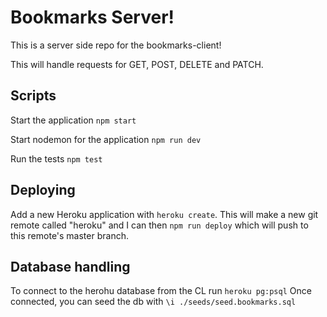 # Bookmarks Server!

This is a server side repo for the bookmarks-client!

This will handle requests for GET, POST, DELETE and PATCH.

## Scripts

Start the application `npm start`

Start nodemon for the application `npm run dev`

Run the tests `npm test`

## Deploying

Add a new Heroku application with `heroku create`. This will make a new git remote called "heroku" and I can then `npm run deploy` which will push to this remote's master branch.

## Database handling

To connect to the herohu database from the CL run `heroku pg:psql`
Once connected, you can seed the db with `\i ./seeds/seed.bookmarks.sql`